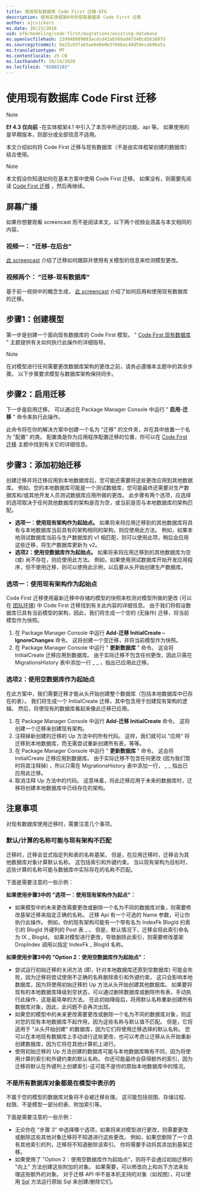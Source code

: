 ```yaml
---
title: 使用现有数据库 Code First 迁移-EF6
description: 使用实体框架6中的现有数据库 Code First 迁移
author: ajcvickers
ms.date: 10/23/2016
uid: ef6/modeling/code-first/migrations/existing-database
ms.openlocfilehash: 239948809083acdcd42ab569a947548cd561697d
ms.sourcegitcommit: 0a25c03fa65ae6e0e0e3f66bac48d59eceb96a5a
ms.translationtype: MT
ms.contentlocale: zh-CN
ms.lasthandoff: 10/14/2020
ms.locfileid: "92065103"
---
```

# <a name="code-first-migrations-with-an-existing-database"></a>使用现有数据库 Code First 迁移
> [!NOTE]
> **Ef 4.3 仅向前** -在实体框架4.1 中引入了本页中所述的功能、api 等。 如果使用的是早期版本，则部分或全部信息不适用。

本文介绍如何将 Code First 迁移与现有数据库（不是由实体框架创建的数据库）结合使用。

> [!NOTE]
> 本文假设你知道如何在基本方案中使用 Code First 迁移。 如果没有，则需要先阅读 [Code First 迁移](xref:ef6/modeling/code-first/migrations/index) ，然后再继续。

## <a name="screencasts"></a>屏幕广播

如果你想要观看 screencast 而不是阅读本文，以下两个视频会涵盖与本文相同的内容。

### <a name="video-one-migrations---under-the-hood"></a>视频一： "迁移-在后台"

[此 screencast](https://channel9.msdn.com/blogs/ef/migrations-under-the-hood) 介绍了迁移如何跟踪并使用有关模型的信息来检测模型更改。

### <a name="video-two-migrations---existing-databases"></a>视频两个： "迁移-现有数据库"

基于前一视频中的概念生成， [此 screencast](https://channel9.msdn.com/blogs/ef/migrations-existing-databases) 介绍了如何启用和使用现有数据库的迁移。

## <a name="step-1-create-a-model"></a>步骤1：创建模型

第一步是创建一个面向现有数据库的 Code First 模型。 " [Code First 现有数据库](xref:ef6/modeling/code-first/workflows/existing-database) " 主题提供有关如何执行此操作的详细指导。

>[!NOTE]
> 在对模型进行任何需要更改数据库架构的更改之前，请务必遵循本主题中的其余步骤。 以下步骤要求模型与数据库架构保持同步。

## <a name="step-2-enable-migrations"></a>步骤2：启用迁移

下一步是启用迁移。 可以通过在 Package Manager Console 中运行 " **启用-迁移** " 命令来执行此操作。

此命令将在你的解决方案中创建一个名为 "迁移" 的文件夹，并在其中放置一个名为 "配置" 的类。 配置类是你为应用程序配置迁移的位置，你可以在 [Code First 迁移](xref:ef6/modeling/code-first/migrations/index) 主题中找到有关它的详细信息。

## <a name="step-3-add-an-initial-migration"></a>步骤3：添加初始迁移

创建迁移并将迁移应用到本地数据库后，您可能还需要将这些更改应用到其他数据库。 例如，您的本地数据库可能是一个测试数据库，您可能最终还需要对生产数据库和/或其他开发人员测试数据库应用所做的更改。 此步骤有两个选项，应选择的选项取决于任何其他数据库的架构是否为空，或当前是否与本地数据库的架构匹配。

-   **选项一：使用现有架构作为起始点。** 如果将来将应用迁移到的其他数据库将具有与本地数据库当前具有的架构相同的架构，则应使用此方法。 例如，如果本地测试数据库当前与生产数据库的 v1 相匹配，则可以使用此项，稍后会应用这些迁移，将生产数据库更新为 v2。
-   **选项2：使用空数据库作为起始点。** 如果将来将应用迁移到的其他数据库为空 (或) 尚不存在，则应使用此方法。 例如，如果使用测试数据库开始开发应用程序，但不使用迁移，则可以使用此示例，以后要从头开始创建生产数据库。

### <a name="option-one-use-existing-schema-as-a-starting-point"></a>选项一：使用现有架构作为起始点

Code First 迁移使用最新迁移中存储的模型的快照来检测对模型所做的更改 (可以在 [团队环境](xref:ef6/modeling/code-first/migrations/teams)) 中 Code First 迁移找到有关此内容的详细信息。 由于我们将假设数据库已具有当前模型的架构，因此，我们将生成一个空的 (无操作) 迁移，将当前模型作为快照。

1.  在 Package Manager Console 中运行 **Add-迁移 InitialCreate – IgnoreChanges** 命令。 这将创建一个空迁移，并将当前模型作为快照。
2.  在 Package Manager Console 中运行 " **更新数据库** " 命令。 这会将 InitialCreate 迁移应用到数据库。 由于实际迁移不包含任何更改，因此只需在 MigrationsHistory 表中添加一行 \_ \_ ，指出已应用此迁移。

### <a name="option-two-use-empty-database-as-a-starting-point"></a>选项2：使用空数据库作为起始点

在此方案中，我们需要迁移才能从头开始创建整个数据库（包括本地数据库中已存在的表）。 我们将生成一个 InitialCreate 迁移，其中包含用于创建现有架构的逻辑。 然后，将使现有的数据库看起来像此迁移已应用。

1.  在 Package Manager Console 中运行 **Add-迁移 InitialCreate** 命令。 这将创建一个迁移来创建现有架构。
2.  注释掉新创建的迁移的 Up 方法中的所有代码。 这样，我们就可以 "应用" 将迁移到本地数据库，而无需尝试重新创建所有表，等等。
3.  在 Package Manager Console 中运行 " **更新数据库** " 命令。 这会将 InitialCreate 迁移应用到数据库。 由于实际迁移不包含任何更改 (因为我们暂时将其注释掉) ，所以只需在 MigrationsHistory 表中添加一行， \_ \_ 指出已应用此迁移。
4.  取消注释 Up 方法中的代码。 这意味着，将此迁移应用于未来的数据库时，迁移将创建本地数据库中已经存在的架构。

## <a name="things-to-be-aware-of"></a>注意事项

对现有数据库使用迁移时，需要注意几个事项。

### <a name="defaultcalculated-names-may-not-match-existing-schema"></a>默认/计算的名称可能与现有架构不匹配

迁移时，迁移会显式指定列和表的名称基架。 但是，在应用迁移时，迁移会为其他数据库对象计算默认名称。 这包括索引和外键约束。 当以现有架构为目标时，这些计算的名称可能与数据库中实际存在的名称不匹配。

下面是需要注意的一些示例：

**如果使用步骤3中的 "选项一：使用现有架构作为起点"：**

-   如果模型中的未来更改需要更改或删除一个名为不同的数据库对象，则需要修改基架迁移来指定正确的名称。 迁移 Api 有一个可选的 Name 参数，可让你执行此操作。
    例如，你的现有架构可能有一个带有名为 IndexFk BlogId 的索引的 BlogId 外键列的 Post 表 \_ 。 但是，默认情况下，迁移会将此索引命名为 IX \_ BlogId。 如果对模型进行更改，导致删除此索引，则需要修改基架 DropIndex 调用以指定 IndexFk \_ BlogId 名称。

**如果使用步骤3中的 "Option 2：使用空数据库作为起始点"：**

-   尝试运行初始迁移的关闭方法 (即，针对本地数据库还原到空数据库) 可能会失败，因为迁移将尝试使用不正确的名称删除索引和外键约束。 这只会影响本地数据库，因为将使用初始迁移的 Up 方法从头开始创建其他数据库。
    如果要将现有的本地数据库降级到空状态，可以通过删除数据库或删除所有表，手动执行此操作，这是最简单的方法。 在此初始降级后，将用默认名称重新创建所有数据库对象，因此，此问题不会再次出现。
-   如果您的模型中的未来更改需要更改或删除一个名为不同的数据库对象，则这对您的现有本地数据库不起作用，因为这些名称与默认值不匹配。 但是，它将适用于 "从头开始创建" 的数据库，因为它们将使用迁移选择的默认名称。
    您可以在本地现有数据库上手动进行这些更改，也可以考虑让迁移从头开始重新创建数据库，因为它将在其他计算机上进行。
-   使用初始迁移的 Up 方法创建的数据库可能与本地数据库略有不同，因为将使用计算的索引和外键约束的默认名称。 你还可能最终会获得额外的索引，因为迁移将默认在外键列上创建索引-这可能不是你的原始本地数据库中的情况。

### <a name="not-all-database-objects-are-represented-in-the-model"></a>不是所有数据库对象都是在模型中表示的

不属于您的模型的数据库对象将不会被迁移处理。 这可能包括视图、存储过程、权限、不是模型一部分的表、附加索引等。

下面是需要注意的一些示例：

-   无论你在 "步骤 3" 中选择哪个选项，如果将来对模型进行更改，则需要更改或删除这些其他对象迁移将不知道进行这些更改。 例如，如果您删除了一个具有其他索引的列，迁移将不知道删除该索引。 你将需要手动将其添加到基架迁移。
-   如果使用了 "Option 2：使用空数据库作为起始点"，则将不会通过初始迁移的 "向上" 方法创建这些附加的对象。
    如果需要，可以修改向上和向下方法来处理这些额外的对象。 对于迁移 API 中不是本机支持的对象（如视图），可以使用 [Sql](https://msdn.microsoft.com/library/system.data.entity.migrations.dbmigration.sql.aspx) 方法运行原始 Sql 来创建/删除它们。
